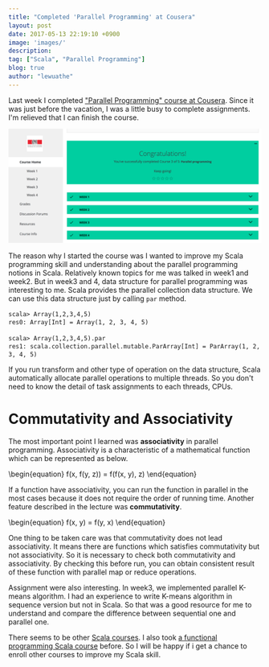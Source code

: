 ```yaml
---
title: "Completed 'Parallel Programming' at Cousera"
layout: post
date: 2017-05-13 22:19:10 +0900
image: 'images/'
description:
tag: ["Scala", "Parallel Programming"]
blog: true
author: "lewuathe"
---
```


Last week I completed ["Parallel Programming" course at Cousera](https://www.coursera.org/learn/parprog1). Since it was just before the vacation, I was a little busy to complete assignments. I'm relieved that I can finish the course.

![completed](images/posts/2017-05-13-completed-'parallel-programming'-at-cousera/completed.png)

The reason why I started the course was I wanted to improve my Scala programming skill and understanding about the parallel programming notions in Scala. Relatively known topics for me was talked in week1 and week2. But in week3 and 4, data structure for parallel programming was interesting to me. Scala provides the parallel collection data structure. We can use this data structure just by calling `par` method.

```
scala> Array(1,2,3,4,5)
res0: Array[Int] = Array(1, 2, 3, 4, 5)

scala> Array(1,2,3,4,5).par
res1: scala.collection.parallel.mutable.ParArray[Int] = ParArray(1, 2, 3, 4, 5)
```

If you run transform and other type of operation on the data structure, Scala automatically allocate parallel operations to multiple threads. So you don't need to know the detail of task assignments to each threads, CPUs.

# Commutativity and Associativity

The most important point I learned was **associativity** in parallel programming. Associativity is a characteristic of a mathematical function which can be represented as below.

\begin{equation}
f(x, f(y, z)) = f(f(x, y), z)
\end{equation}

If a function have associativity, you can run the function in parallel in the most cases because it does not require the order of running time. Another feature described in the lecture was **commutativity**.

\begin{equation}
f(x, y) = f(y, x)
\end{equation}

One thing to be taken care was that commutativity does not lead associativity. It means there are functions which satisfies commutativity but not associativity. So it is necessary to check both commutativity and associativity. By checking this before run, you can obtain consistent result of these function with parallel map or reduce operations.

Assignment were also interesting. In week3, we implemented parallel K-means algorithm. I had an experience to write K-means algorithm in sequence version but not in Scala. So that was a good resource for me to understand and compare the difference between sequential one and parallel one.

There seems to be other [Scala courses](https://www.coursera.org/specializations/scala). I also took [a functional programming Scala course](https://www.coursera.org/learn/progfun1) before. So I will be happy if i get a chance to enroll other courses to improve my Scala skill.
